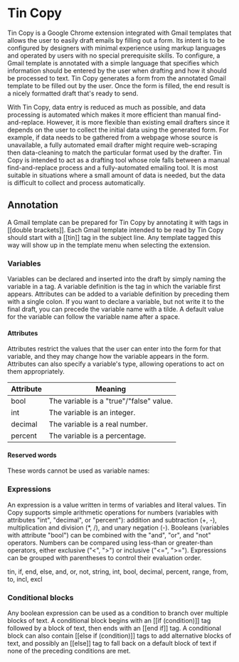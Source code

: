 # Tin Copy
Tin Copy is a Google Chrome extension integrated with Gmail templates that allows the user to easily draft emails by filling out a form. Its intent is to be configured by designers with minimal experience using markup languages and operated by users with no special prerequisite skills. To configure, a Gmail template is annotated with a simple language that specifies which information should be entered by the user when drafting and how it should be processed to text. Tin Copy generates a form from the annotated Gmail template to be filled out by the user. Once the form is filled, the end result is a nicely formatted draft that's ready to send.

With Tin Copy, data entry is reduced as much as possible, and data processing is automated which makes it more efficient than manual find-and-replace. However, it is more flexible than existing email drafters since it depends on the user to collect the initial data using the generated form. For example, if data needs to be gathered from a webpage whose source is unavailable, a fully automated email drafter might require web-scraping then data-cleaning to match the particular format used by the drafter. Tin Copy is intended to act as a drafting tool whose role falls between a manual find-and-replace process and a fully-automated emailing tool. It is most suitable in situations where a small amount of data is needed, but the data is difficult to collect and process automatically.

## Annotation
A Gmail template can be prepared for Tin Copy by annotating it with tags in [[double brackets]]. Each Gmail template intended to be read by Tin Copy should start with a [[tin]] tag in the subject line. Any template tagged this way will show up in the template menu when selecting the extension. 

### Variables
Variables can be declared and inserted into the draft by simply naming the variable in a tag. A variable definition is the tag in which the variable first appears. Attributes can be added to a variable definition by preceding them with a single colon. If you want to declare a variable, but not write it to the final draft, you can precede the variable name with a tilde. A default value for the variable can follow the variable name after a space. 

#### Attributes
Attributes restrict the values that the user can enter into the form for that variable, and they may change how the variable appears in the form. Attributes can also specify a variable's type, allowing operations to act on them appropriately.

| Attribute | Meaning |
| --- | --- |
| bool | The variable is a "true"/"false" value. |
| int | The variable is an integer. |
| decimal | The variable is a real number. |
| percent | The variable is a percentage. |

#### Reserved words 
These words cannot be used as variable names:

### Expressions
An expression is a value written in terms of variables and literal values. Tin Copy supports simple arithmetic operations for numbers (variables with attributes "int", "decimal", or "percent"): addition and subtraction (+, -), multiplication and division (*, /), and unary negation (-). Booleans (variables with attribute "bool") can be combined with the "and", "or", and "not" operators. Numbers can be compared using less-than or greater-than operators, either exclusive ("<", ">") or inclusive ("<=", ">="). Expressions can be grouped with parentheses to control their evaluation order.

tin, if, end, else, and, or, not, string, int, bool, decimal, percent, range, from, to, incl, excl

### Conditional blocks
Any boolean expression can be used as a condition to branch over multiple blocks of text. A conditional block begins with an [[if (condition)]] tag followed by a block of text, then ends with an [[end if]] tag. A conditional block can also contain [[else if (condition)]] tags to add alternative blocks of text, and possibly an [[else]] tag to fall back on a default block of text if none of the preceding conditions are met.
